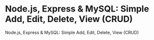 # Node.js, Express & MySQL: Simple Add, Edit, Delete, View (CRUD)
Node.js, Express &amp; MySQL: Simple Add, Edit, Delete, View (CRUD)
